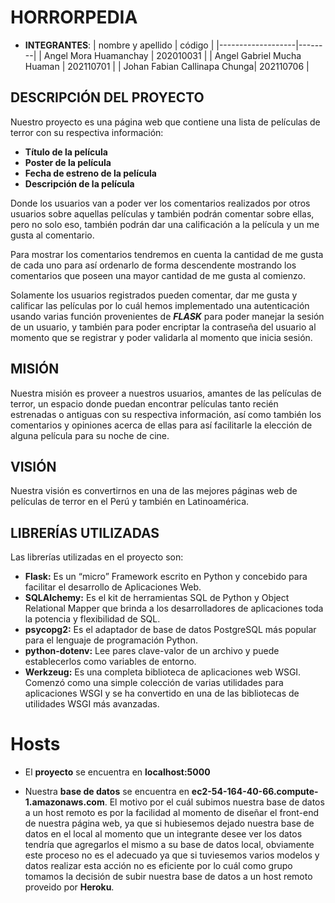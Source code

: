 # HORRORPEDIA
* **INTEGRANTES**:
  | nombre y apellido | código |
  |-------------------|--------|
  | Angel Mora Huamanchay | 202010031 |
  | Angel Gabriel Mucha Huaman | 202110701 |
  | Johan Fabian Callinapa Chunga| 202110706 |

## DESCRIPCIÓN DEL PROYECTO
Nuestro proyecto es una página web que contiene una lista de películas de terror con su respectiva información:
* **Título de la película**
* **Poster de la película**
* **Fecha de estreno de la película**
* **Descripción de la película**

Donde los usuarios van a poder ver los comentarios realizados por otros usuarios sobre aquellas películas y también podrán comentar sobre ellas, pero no solo eso, también podrán dar una calificación a la película y un me gusta al comentario.

Para mostrar los comentarios tendremos en cuenta la cantidad de me gusta de cada uno para así ordenarlo de forma descendente mostrando los comentarios que poseen una mayor cantidad de me gusta al comienzo. 

Solamente los usuarios registrados pueden comentar, dar me gusta y calificar las películas por lo cuál hemos implementado una autenticación usando varias función provenientes de ***FLASK*** para poder manejar la sesión de un usuario, y también para poder encriptar la contraseña del usuario al momento que se registrar y poder validarla al momento que inicia sesión. 

## MISIÓN
Nuestra misión es proveer a nuestros usuarios, amantes de las películas de terror, un espacio donde puedan encontrar películas tanto recién estrenadas o antiguas con su respectiva información, así como también los comentarios y opiniones acerca de ellas para así facilitarle la elección de alguna película para su noche de cine. 
## VISIÓN
Nuestra visión es convertirnos en una de las mejores páginas web de películas de terror en el Perú y también en Latinoamérica.

## LIBRERÍAS UTILIZADAS
Las librerías utilizadas en el proyecto son:
* **Flask:** Es un “micro” Framework escrito en Python y concebido para facilitar el desarrollo de Aplicaciones Web.
* **SQLAlchemy:** Es el kit de herramientas SQL de Python y Object Relational Mapper que brinda a los desarrolladores de aplicaciones toda la potencia y flexibilidad de SQL.
* **psycopg2:** Es el adaptador de base de datos PostgreSQL más popular para el lenguaje de programación Python.
* **python-dotenv:** Lee pares clave-valor de un archivo y puede establecerlos como variables de entorno.
* **Werkzeug:** Es una completa biblioteca de aplicaciones web WSGI. Comenzó como una simple colección de varias utilidades para aplicaciones WSGI y se ha convertido en una de las bibliotecas de utilidades WSGI más avanzadas.

# Hosts
* El **proyecto** se encuentra en **localhost:5000**

* Nuestra **base de datos** se encuentra en **ec2-54-164-40-66.compute-1.amazonaws.com**. El motivo por el cuál subimos nuestra base de datos a un host remoto es por la facilidad al momento de diseñar el front-end de nuestra página web, ya que si hubiesemos dejado nuestra base de datos en el local al momento que un integrante desee ver los datos tendría que agregarlos el mismo a su base de datos local, obviamente este proceso no es el adecuado ya que si tuviesemos varios modelos y datos realizar esta acción no es eficiente por lo cuál como grupo tomamos la decisión de subir nuestra base de datos a un host remoto proveido por **Heroku**.